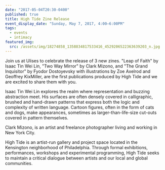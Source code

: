 ```yaml
---
date: "2017-05-04T20:30-0400"
published: true
title: High Tide Zine Release
event_display_date: "Sunday, May 7, 2017, 4:00–6:00PM"
tags:
  - events
  - intimacy
featured_img:
  src: /assets/img/18274858_1358834817533416_4529206522363639203_n.jpg
---
```


Join us at Ulises to celebrate the release of 3 new zines. "Leap of Faith" by Isaac Tin Wei Lin, "Two Way Mirror" by Clark Mizono, and "The Grand Inquisitor" by Fyodor Dostoyevsky with illustrations by Zoe Axelrod and Geoffrey KixMiller, are the first publications produced by High Tide and we are excited to share them with you.

Isaac Tin Wei Lin explores the realm where representation and buzzing abstraction meet. His surfaces are often densely covered in calligraphic, brushed and hand-drawn patterns that express both the logic and complexity of written language. Cartoon figures, often in the form of cats and dogs, make appearances, sometimes as larger-than-life-size cut-outs covered in pattern themselves.

Clark Mizono, is an artist and freelance photographer living and working in New York City.

High Tide is an artist-run gallery and project space located in the Kensington neighborhood of Philadelphia. Through formal exhibitions, performances, workshops and experimental programming, High Tide seeks to maintain a critical dialogue between artists and our local and global communities.
